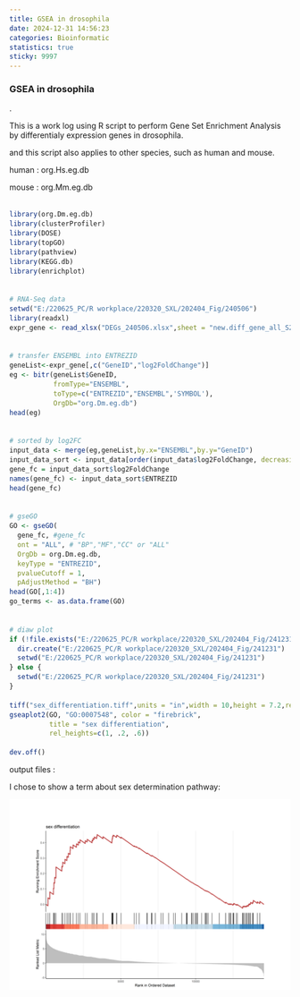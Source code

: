 ```yaml
---
title: GSEA in drosophila
date: 2024-12-31 14:56:23
categories: Bioinformatic
statistics: true
sticky: 9997
---
```




### GSEA in drosophila

.



This is a work log using R script to perform Gene Set Enrichment Analysis by differentialy expression genes in drosophila.

and this script also applies to other species, such as human and mouse.

human : org.Hs.eg.db

mouse : org.Mm.eg.db

```R

library(org.Dm.eg.db)
library(clusterProfiler)
library(DOSE)
library(topGO)
library(pathview)
library(KEGG.db)
library(enrichplot)


# RNA-Seq data
setwd("E:/220625_PC/R workplace/220320_SXL/202404_Fig/240506")
library(readxl)
expr_gene <- read_xlsx("DEGs_240506.xlsx",sheet = "new.diff_gene_all_S2",skip = 0)


# transfer ENSEMBL into ENTREZID
geneList<-expr_gene[,c("GeneID","log2FoldChange")]
eg <- bitr(geneList$GeneID, 
           fromType="ENSEMBL", 
           toType=c("ENTREZID","ENSEMBL",'SYMBOL'),
           OrgDb="org.Dm.eg.db")
head(eg)


# sorted by log2FC
input_data <- merge(eg,geneList,by.x="ENSEMBL",by.y="GeneID")
input_data_sort <- input_data[order(input_data$log2FoldChange, decreasing = T),]
gene_fc = input_data_sort$log2FoldChange
names(gene_fc) <- input_data_sort$ENTREZID
head(gene_fc)


# gseGO
GO <- gseGO(
  gene_fc, #gene_fc
  ont = "ALL", # "BP","MF","CC" or "ALL"
  OrgDb = org.Dm.eg.db,
  keyType = "ENTREZID",
  pvalueCutoff = 1,
  pAdjustMethod = "BH")
head(GO[,1:4])
go_terms <- as.data.frame(GO)


# diaw plot
if (!file.exists("E:/220625_PC/R workplace/220320_SXL/202404_Fig/241231")){
  dir.create("E:/220625_PC/R workplace/220320_SXL/202404_Fig/241231")
  setwd("E:/220625_PC/R workplace/220320_SXL/202404_Fig/241231")
} else {
  setwd("E:/220625_PC/R workplace/220320_SXL/202404_Fig/241231")
}

tiff("sex_differentiation.tiff",units = "in",width = 10,height = 7.2,res = 600)
gseaplot2(GO, "GO:0007548", color = "firebrick", 
          title = "sex differentiation",
          rel_heights=c(1, .2, .6))

dev.off()
```





output files :

I chose to show a term about sex determination pathway:

![Terms](./GSEA%20in%20drosophila/Terms.png)





